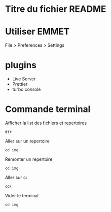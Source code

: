 # Titre du fichier README

# Utiliser EMMET
File > Preferences > Settings

# plugins
- Live Server
- Prettier
- turbo console

# Commande terminal
Afficher la list des fichiers et repertoires 
```
dir
```

Aller sur un repertoire
```
cd img
```

Remonter un repertoire
```
cd img
```

Aller sur c:
```
cd\
```

Vider le terminal
```
cd img
```